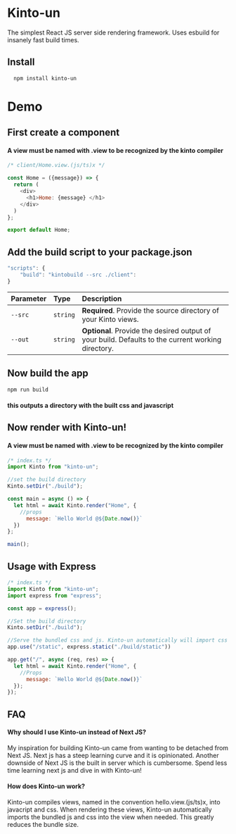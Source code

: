 
# Kinto-un

The simplest React JS server side rendering framework. Uses esbuild for insanely fast build times. 


## Install

```bash
  npm install kinto-un
```
    
# Demo
## First create a component
#### A view must be named with .view to be recognized by the kinto compiler


```javascript
/* client/Home.view.(js/ts)x */

const Home = ({message}) => {
  return (
    <div>
      <h1>Home: {message} </h1>
    </div>
  )
};

export default Home;
```

## Add the build script to your package.json

```javascript
"scripts": {
    "build": "kintobuild --src ./client":
}
```


| Parameter | Type     | Description                |
| :-------- | :------- | :------------------------- |
| `--src` | `string` | **Required**. Provide the source directory of your Kinto views. |
| `--out` | `string` | **Optional**. Provide the desired output of your build. Defaults to the current working directory. |

## Now build the app

```bash
npm run build
```
#### this outputs a directory with the built css and javascript
## Now render with Kinto-un!
#### A view must be named with .view to be recognized by the kinto compiler


```javascript
/* index.ts */
import Kinto from "kinto-un";

//set the build directory
Kinto.setDir("./build");

const main = async () => {
  let html = await Kinto.render("Home", {
    //props
      message: `Hello World @${Date.now()}`
  })
};

main();
```


## Usage with Express

```javascript
/* index.ts */
import Kinto from "kinto-un";
import express from "express";

const app = express();

//Set the build directory
Kinto.setDir("./build");

//Serve the bundled css and js. Kinto-un automatically will import css into the render if the view has css.
app.use("/static", express.static("./build/static"))

app.get("/", async (req, res) => {
  let html = await Kinto.render("Home", {
    //Props
      message: `Hello World @${Date.now()}`
  });
});
```


## FAQ

#### Why should I use Kinto-un instead of Next JS?

My inspiration for building Kinto-un came from wanting to be detached from Next JS. Next js has a steep learning curve and it is opinionated.
Another downside of Next JS is the built in server which is cumbersome. Spend less time learning next js and dive in with Kinto-un!

#### How does Kinto-un work?

Kinto-un compiles views, named in the convention hello.view.(js/ts)x, into javacript and css. When rendering these views, Kinto-un automatically imports the bundled js and css into the view when needed. This greatly reduces the bundle size.